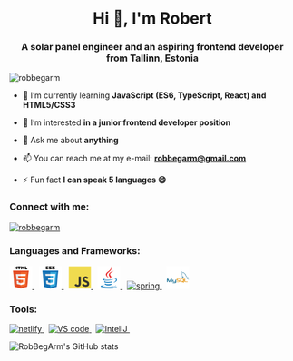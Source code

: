 <h1 align="center">Hi 👋, I'm Robert</h1>
<h3 align="center">A solar panel engineer and an aspiring frontend developer from Tallinn, Estonia</h3>

<p align="left"> <img src="https://komarev.com/ghpvc/?username=robbegarm&label=Profile%20views&color=0e75b6&style=flat" alt="robbegarm" /> </p>

- 🌱 I’m currently learning **JavaScript (ES6, TypeScript, React) and HTML5/CSS3**

- 👀 I’m interested **in a junior frontend developer position**

- 💬 Ask me about **anything**

- 📫 You can reach me at my e-mail: **robbegarm@gmail.com**

- ⚡ Fun fact **I can speak 5 languages 😄**

<h3 align="left">Connect with me:</h3>
<p align="left">
<a href="https://linkedin.com/in/robbegarm" target="blank"><img align="center" src="https://raw.githubusercontent.com/rahuldkjain/github-profile-readme-generator/master/src/images/icons/Social/linked-in-alt.svg" alt="robbegarm" height="30" width="40" /></a>
</p>

<h3 align="left">Languages and Frameworks:</h3>

<p align="left"> 
<a href="https://developer.mozilla.org/en-US/docs/Web/HTML" target="_blank" rel="noreferrer">
<img src="https://raw.githubusercontent.com/devicons/devicon/master/icons/html5/html5-original-wordmark.svg" alt="html5" width="40" height="40"/> </a>
  &nbsp;
<a href="https://developer.mozilla.org/en-US/docs/Web/CSS" target="_blank" rel="noreferrer">  
<img src="https://raw.githubusercontent.com/devicons/devicon/master/icons/css3/css3-original-wordmark.svg" alt="css3" width="40" height="40"/> </a>
  &nbsp;
<a href="https://developer.mozilla.org/en-US/docs/Web/JavaScript" target="_blank" rel="noreferrer">  
<img src="https://raw.githubusercontent.com/devicons/devicon/master/icons/javascript/javascript-original.svg" alt="javascript" width="40" height="40"/> </a> 
  &nbsp;
<a href="https://www.java.com" target="_blank" rel="noreferrer">  
<img src="https://raw.githubusercontent.com/devicons/devicon/master/icons/java/java-original.svg" alt="java" width="40" height="40"/> </a> 
  &nbsp;
<a href="https://spring.io/" target="_blank" rel="noreferrer">  
<img src="https://www.vectorlogo.zone/logos/springio/springio-icon.svg" alt="spring" width="40" height="40"/> </a> 
  &nbsp;
<a href="https://www.mysql.com/" target="_blank" rel="noreferrer">  
<img src="https://raw.githubusercontent.com/devicons/devicon/master/icons/mysql/mysql-original-wordmark.svg" alt="mysql" width="40" height="40"/> </a> 
</p>

<h3 align="left">Tools:</h3>

<p align="left"> 
<a href="https://www.netlify.com/" target="_blank" rel="noreferrer">
<img src="https://pics.freeicons.io/uploads/icons/png/11987465721551941710-512.png" alt="netlify" width="40" height="40"/> </a>
  &nbsp;
<a href="https://code.visualstudio.com/" target="_blank" rel="noreferrer">  
<img src="https://upload.wikimedia.org/wikipedia/commons/9/9a/Visual_Studio_Code_1.35_icon.svg" alt="VS code" width="40" height="40"/> </a>
  &nbsp;
<a href="https://www.jetbrains.com/idea/" target="_blank" rel="noreferrer">  
<img src="https://upload.wikimedia.org/wikipedia/commons/thumb/9/9c/IntelliJ_IDEA_Icon.svg/512px-IntelliJ_IDEA_Icon.svg.png?20200803071016" alt="IntelIJ" width="40" height="40"/> </a>
  &nbsp;
</p>

![RobBegArm's GitHub stats](https://github-readme-stats.vercel.app/api?username=RobBegArm&theme=tokyonight&show_icons=true)
